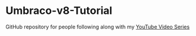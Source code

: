 # Umbraco-v8-Tutorial

GitHub repository for people following along with my [YouTube Video Series](https://www.youtube.com/playlist?list=PL90L_HquhD-_N2mO8kYzhZL15sh1lyxVK)
